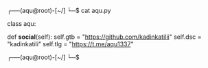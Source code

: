 ┌──(aqu@root)-[~/]
└─$ cat aqu.py

class aqu:

def  __social__(self):
 self.gtb = "https://github.com/kadinkatilii"
 self.dsc = "kadinkatili"
 self.tlg = "https://t.me/aqu1337"
  
 ┌──(aqu@root)-[~/]
 └─$
